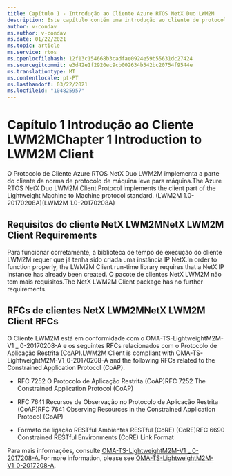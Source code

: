 ```yaml
---
title: Capítulo 1 - Introdução ao Cliente Azure RTOS NetX Duo LWM2M
description: Este capítulo contém uma introdução ao cliente de protocolo Azure RTOS NetX Duo Lightweight Machine para cliente do protocolo Machine.
author: v-condav
ms.author: v-condav
ms.date: 01/22/2021
ms.topic: article
ms.service: rtos
ms.openlocfilehash: 12f13c154668b3cadfae0924e59b55631dc27424
ms.sourcegitcommit: e3d42e1f2920ec9cb002634b542bc20754f9544e
ms.translationtype: MT
ms.contentlocale: pt-PT
ms.lasthandoff: 03/22/2021
ms.locfileid: "104825957"
---
```

# <a name="chapter-1--introduction-to-lwm2m-client"></a><span data-ttu-id="c3d66-103">Capítulo 1 Introdução ao Cliente LWM2M</span><span class="sxs-lookup"><span data-stu-id="c3d66-103">Chapter 1  Introduction to LWM2M Client</span></span>

<span data-ttu-id="c3d66-104">O Protocolo de Cliente Azure RTOS NetX Duo LWM2M implementa a parte do cliente da norma de protocolo de máquina leve para máquina.</span><span class="sxs-lookup"><span data-stu-id="c3d66-104">The Azure RTOS NetX Duo LWM2M Client Protocol implements the client part of the Lightweight Machine to Machine protocol standard.</span></span> <span data-ttu-id="c3d66-105">(LWM2M 1.0-20170208A)</span><span class="sxs-lookup"><span data-stu-id="c3d66-105">(LWM2M 1.0-20170208A)</span></span>

## <a name="netx-lwm2m-client-requirements"></a><span data-ttu-id="c3d66-106">Requisitos do cliente NetX LWM2M</span><span class="sxs-lookup"><span data-stu-id="c3d66-106">NetX LWM2M Client Requirements</span></span>

<span data-ttu-id="c3d66-107">Para funcionar corretamente, a biblioteca de tempo de execução do cliente LWM2M requer que já tenha sido criada uma instância IP NetX.</span><span class="sxs-lookup"><span data-stu-id="c3d66-107">In order to function properly, the LWM2M Client run-time library requires that a NetX IP instance has already been created.</span></span> <span data-ttu-id="c3d66-108">O pacote de clientes NetX LWM2M não tem mais requisitos.</span><span class="sxs-lookup"><span data-stu-id="c3d66-108">The NetX LWM2M Client package has no further requirements.</span></span>

## <a name="netx-lwm2m-client-rfcs"></a><span data-ttu-id="c3d66-109">RFCs de clientes NetX LWM2M</span><span class="sxs-lookup"><span data-stu-id="c3d66-109">NetX LWM2M Client RFCs</span></span>

<span data-ttu-id="c3d66-110">O Cliente LWM2M está em conformidade com o OMA-TS-LightweightM2M-V1 \_ 0-20170208-A e os seguintes RFCs relacionados com o Protocolo de Aplicação Restrita (CoAP).</span><span class="sxs-lookup"><span data-stu-id="c3d66-110">LWM2M Client is compliant with OMA-TS-LightweightM2M-V1\_0-20170208-A and the following RFCs related to the Constrained Application Protocol (CoAP).</span></span>

* <span data-ttu-id="c3d66-111">RFC 7252 O Protocolo de Aplicação Restrita (CoAP)</span><span class="sxs-lookup"><span data-stu-id="c3d66-111">RFC 7252 The Constrained Application Protocol (CoAP)</span></span>

* <span data-ttu-id="c3d66-112">RFC 7641 Recursos de Observação no Protocolo de Aplicação Restrita (CoAP)</span><span class="sxs-lookup"><span data-stu-id="c3d66-112">RFC 7641 Observing Resources in the Constrained Application Protocol (CoAP)</span></span>

* <span data-ttu-id="c3d66-113">Formato de ligação RESTful Ambientes RESTful (CoRE) (CoRE)</span><span class="sxs-lookup"><span data-stu-id="c3d66-113">RFC 6690 Constrained RESTful Environments (CoRE) Link Format</span></span>

<span data-ttu-id="c3d66-114">Para mais informações, consulte [OMA-TS-LightweightM2M-V1 \_ 0-2017208-A](http://www.openmobilealliance.org/release/LightweightM2M/V1_0-20170208-A/OMA-TS-LightweightM2M-V1_0-20170208-A.pdf).</span><span class="sxs-lookup"><span data-stu-id="c3d66-114">For more information, please see [OMA-TS-LightweightM2M-V1\_0-2017208-A](http://www.openmobilealliance.org/release/LightweightM2M/V1_0-20170208-A/OMA-TS-LightweightM2M-V1_0-20170208-A.pdf).</span></span>